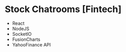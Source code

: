 <h1>Stock Chatrooms [Fintech]</h1>
<ul>
<li>React</li>
<li>NodeJS</li>
<li>SocketIO</li>
<li>FusionCharts</li>
<li>YahooFinance API</li>
</ul>